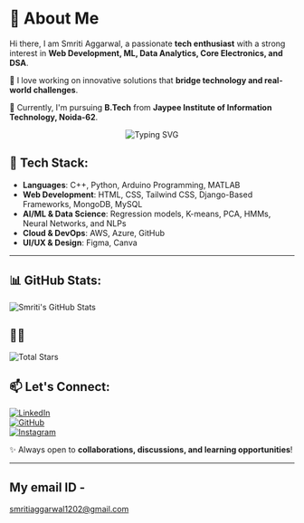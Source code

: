 # 💫 About Me

Hi there, I am Smriti Aggarwal, a passionate **tech enthusiast** with a strong interest in **Web Development, ML, Data Analytics, Core Electronics, and DSA**.  

🚀 I love working on innovative solutions that **bridge technology and real-world challenges**.

🔹 Currently, I'm pursuing **B.Tech** from **Jaypee Institute of Information Technology, Noida-62**.   



<div align="center">
  <img src="https://readme-typing-svg.herokuapp.com?font=Sedan+SC&size=40&weight=600&duration=5000&pause=700&color=F5F5F5&background=15151500&center=true&vCenter=true&random=false&width=800&lines=Technology%2C;Coding" alt="Typing SVG"/>
</div>


## 🔧 Tech Stack:
- **Languages**: C++, Python, Arduino Programming, MATLAB  
- **Web Development**: HTML, CSS, Tailwind CSS, Django-Based Frameworks, MongoDB, MySQL  
- **AI/ML & Data Science**: Regression models, K-means, PCA, HMMs, Neural Networks, and NLPs  
- **Cloud & DevOps**: AWS, Azure, GitHub  
- **UI/UX & Design**: Figma, Canva  

---

## 📊 GitHub Stats:
![Smriti's GitHub Stats](https://github-readme-stats.vercel.app/api?username=smritigit1202&include_all_commits=true&show_icons=true&theme=radical)


## 🌟🌟
![Total Stars](https://img.shields.io/github/stars/smritigit1202?style=social)


## 📫 Let's Connect:
[![LinkedIn](https://img.shields.io/badge/LinkedIn-0A66C2?style=for-the-badge&logo=linkedin&logoColor=white)](https://www.linkedin.com/in/smriti-aggarwal-94210825a/)  
[![GitHub](https://img.shields.io/badge/GitHub-181717?style=for-the-badge&logo=github&logoColor=white)](https://github.com/smritigit1202)  
[![Instagram](https://img.shields.io/badge/Instagram-%23E4405F.svg?logo=Instagram&logoColor=white)](https://www.instagram.com/smritiaggrwl)


✨ Always open to **collaborations, discussions, and learning opportunities**!

---
## My email ID - 

smritiaggarwal1202@gmail.com